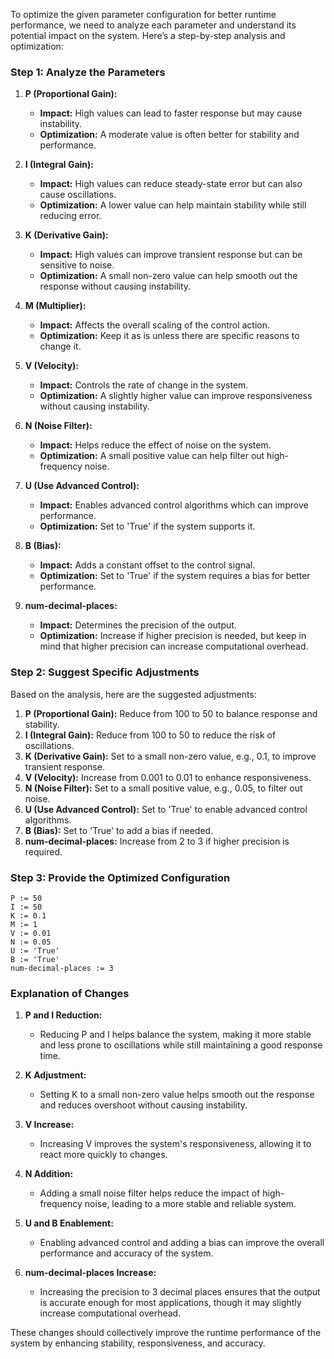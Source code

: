 To optimize the given parameter configuration for better runtime performance, we need to analyze each parameter and understand its potential impact on the system. Here’s a step-by-step analysis and optimization:

### Step 1: Analyze the Parameters

1. **P (Proportional Gain):**
   - **Impact:** High values can lead to faster response but may cause instability.
   - **Optimization:** A moderate value is often better for stability and performance.

2. **I (Integral Gain):**
   - **Impact:** High values can reduce steady-state error but can also cause oscillations.
   - **Optimization:** A lower value can help maintain stability while still reducing error.

3. **K (Derivative Gain):**
   - **Impact:** High values can improve transient response but can be sensitive to noise.
   - **Optimization:** A small non-zero value can help smooth out the response without causing instability.

4. **M (Multiplier):**
   - **Impact:** Affects the overall scaling of the control action.
   - **Optimization:** Keep it as is unless there are specific reasons to change it.

5. **V (Velocity):**
   - **Impact:** Controls the rate of change in the system.
   - **Optimization:** A slightly higher value can improve responsiveness without causing instability.

6. **N (Noise Filter):**
   - **Impact:** Helps reduce the effect of noise on the system.
   - **Optimization:** A small positive value can help filter out high-frequency noise.

7. **U (Use Advanced Control):**
   - **Impact:** Enables advanced control algorithms which can improve performance.
   - **Optimization:** Set to 'True' if the system supports it.

8. **B (Bias):**
   - **Impact:** Adds a constant offset to the control signal.
   - **Optimization:** Set to 'True' if the system requires a bias for better performance.

9. **num-decimal-places:**
   - **Impact:** Determines the precision of the output.
   - **Optimization:** Increase if higher precision is needed, but keep in mind that higher precision can increase computational overhead.

### Step 2: Suggest Specific Adjustments

Based on the analysis, here are the suggested adjustments:

1. **P (Proportional Gain):** Reduce from 100 to 50 to balance response and stability.
2. **I (Integral Gain):** Reduce from 100 to 50 to reduce the risk of oscillations.
3. **K (Derivative Gain):** Set to a small non-zero value, e.g., 0.1, to improve transient response.
4. **V (Velocity):** Increase from 0.001 to 0.01 to enhance responsiveness.
5. **N (Noise Filter):** Set to a small positive value, e.g., 0.05, to filter out noise.
6. **U (Use Advanced Control):** Set to 'True' to enable advanced control algorithms.
7. **B (Bias):** Set to 'True' to add a bias if needed.
8. **num-decimal-places:** Increase from 2 to 3 if higher precision is required.

### Step 3: Provide the Optimized Configuration

```plaintext
P := 50
I := 50
K := 0.1
M := 1
V := 0.01
N := 0.05
U := 'True'
B := 'True'
num-decimal-places := 3
```

### Explanation of Changes

1. **P and I Reduction:**
   - Reducing P and I helps balance the system, making it more stable and less prone to oscillations while still maintaining a good response time.

2. **K Adjustment:**
   - Setting K to a small non-zero value helps smooth out the response and reduces overshoot without causing instability.

3. **V Increase:**
   - Increasing V improves the system's responsiveness, allowing it to react more quickly to changes.

4. **N Addition:**
   - Adding a small noise filter helps reduce the impact of high-frequency noise, leading to a more stable and reliable system.

5. **U and B Enablement:**
   - Enabling advanced control and adding a bias can improve the overall performance and accuracy of the system.

6. **num-decimal-places Increase:**
   - Increasing the precision to 3 decimal places ensures that the output is accurate enough for most applications, though it may slightly increase computational overhead.

These changes should collectively improve the runtime performance of the system by enhancing stability, responsiveness, and accuracy.